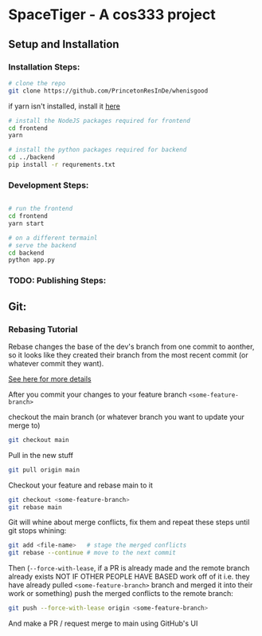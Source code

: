 # SpaceTiger - A cos333 project





## Setup and Installation
### Installation Steps:

```bash
# clone the repo
git clone https://github.com/PrincetonResInDe/whenisgood
```

if yarn isn't installed, install it [here](https://classic.yarnpkg.com/lang/en/docs/install/#debian-stable)
```bash
# install the NodeJS packages required for frontend
cd frontend
yarn

# install the python packages required for backend
cd ../backend
pip install -r requrements.txt
```

### Development Steps:
```bash

# run the frontend
cd frontend
yarn start

# on a different termainl
# serve the backend
cd backend
python app.py
```

### TODO: Publishing Steps:



## Git: 

### Rebasing Tutorial
Rebase changes the base of the dev's branch from one commit to aonther, so it looks like they created their branch from the most recent commit (or whatever commit they want).

[See here for more details](https://www.simplilearn.com/what-is-git-rebase-command-article)


After you commit your changes to your feature branch `<some-feature-branch>`

checkout the main branch (or whatever branch you want to update your  merge to)
```Bash
git checkout main
```
Pull in the new stuff
```Bash
git pull origin main
```

Checkout your feature and rebase main to it

```Bash
git checkout <some-feature-branch>
git rebase main
```

Git will whine about merge conflicts, fix them and repeat these steps until git stops whining:

```Bash
git add <file-name>   # stage the merged conflicts
git rebase --continue # move to the next commit 
```

Then (`--force-with-lease`, if a PR is already made and the remote branch already exists NOT IF OTHER PEOPLE HAVE BASED work off of it i.e. they have already pulled `<some-feature-branch>` branch and merged it into their work or something) push the merged conflicts to the remote branch:

```Bash
git push --force-with-lease origin <some-feature-branch>
```

And make a PR / request merge to main using GitHub's UI
